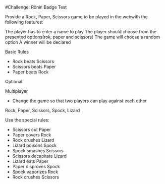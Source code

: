 #Challenge: Rõnin Badge Test

Provide a Rock, Paper, Scissors game to be played in the webwith the following features:

The player has to enter a name to play
The player should choose from the presented options(rok, paper and scissors)
The game will choose a random option
A winner will be declared

Basic Rules
* Rock beats Scissors
* Scissors beats Paper
* Paper beats Rock


Optional

Multiplayer
* Change the game so that two players can play against each other


Rock, Paper, Scissors, Spock, Lizard

Use the special rules:

* Scissors cut Paper
* Paper covers Rock
* Rock crushes Lizard
* Lizard poisons Spock
* Spock smashes Scissors
* Scissors decapitate Lizard
* Lizard eats Paper
* Paper disproves Spock
* Spock vaporizes Rock
* Rock crushes Scissors



